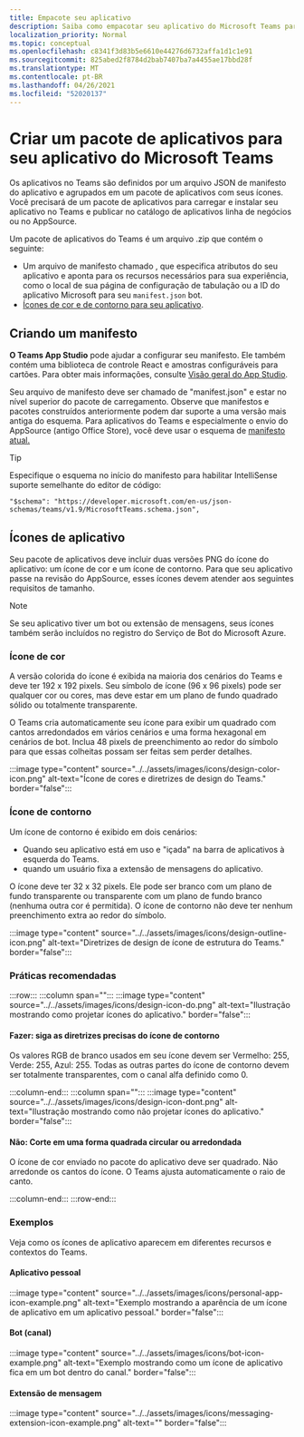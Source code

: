```yaml
---
title: Empacote seu aplicativo
description: Saiba como empacotar seu aplicativo do Microsoft Teams para testar, carregar e armazenar publicação.
localization_priority: Normal
ms.topic: conceptual
ms.openlocfilehash: c8341f3d83b5e6610e44276d6732affa1d1c1e91
ms.sourcegitcommit: 825abed2f8784d2bab7407ba7a4455ae17bbd28f
ms.translationtype: MT
ms.contentlocale: pt-BR
ms.lasthandoff: 04/26/2021
ms.locfileid: "52020137"
---
```

# <a name="create-an-app-package-for-your-microsoft-teams-app"></a>Criar um pacote de aplicativos para seu aplicativo do Microsoft Teams

Os aplicativos no Teams são definidos por um arquivo JSON de manifesto do aplicativo e agrupados em um pacote de aplicativos com seus ícones. Você precisará de um pacote de aplicativos para carregar e instalar seu aplicativo no Teams e publicar no catálogo de aplicativos linha de negócios ou no AppSource.

Um pacote de aplicativos do Teams é um arquivo .zip que contém o seguinte:

* Um arquivo de manifesto chamado , que especifica atributos do seu aplicativo e aponta para os recursos necessários para sua experiência, como o local de sua página de configuração de tabulação ou a ID do aplicativo Microsoft para seu `manifest.json` bot.
* [Ícones de cor e de contorno para seu aplicativo](#app-icons).

## <a name="creating-a-manifest"></a>Criando um manifesto

**O Teams App Studio** pode ajudar a configurar seu manifesto. Ele também contém uma biblioteca de controle React e amostras configuráveis para cartões. Para obter mais informações, consulte [Visão geral do App Studio](~/concepts/build-and-test/app-studio-overview.md).

Seu arquivo de manifesto deve ser chamado de "manifest.json" e estar no nível superior do pacote de carregamento. Observe que manifestos e pacotes construídos anteriormente podem dar suporte a uma versão mais antiga do esquema. Para aplicativos do Teams e especialmente o envio do AppSource (antigo Office Store), você deve usar o esquema de [manifesto atual.](~/resources/schema/manifest-schema.md)

> [!TIP]
> Especifique o esquema no início do manifesto para habilitar IntelliSense suporte semelhante do editor de código:
>
> `"$schema": "https://developer.microsoft.com/en-us/json-schemas/teams/v1.9/MicrosoftTeams.schema.json",`
 
## <a name="app-icons"></a>Ícones de aplicativo

Seu pacote de aplicativos deve incluir duas versões PNG do ícone do aplicativo: um ícone de cor e um ícone de contorno. Para que seu aplicativo passe na revisão do AppSource, esses ícones devem atender aos seguintes requisitos de tamanho.

> [!Note]
> Se seu aplicativo tiver um bot ou extensão de mensagens, seus ícones também serão incluídos no registro do Serviço de Bot do Microsoft Azure.

### <a name="color-icon"></a>Ícone de cor

A versão colorida do ícone é exibida na maioria dos cenários do Teams e deve ter 192 x 192 pixels. Seu símbolo de ícone (96 x 96 pixels) pode ser qualquer cor ou cores, mas deve estar em um plano de fundo quadrado sólido ou totalmente transparente.

O Teams cria automaticamente seu ícone para exibir um quadrado com cantos arredondados em vários cenários e uma forma hexagonal em cenários de bot. Inclua 48 pixels de preenchimento ao redor do símbolo para que essas colheitas possam ser feitas sem perder detalhes.

:::image type="content" source="../../assets/images/icons/design-color-icon.png" alt-text="Ícone de cores e diretrizes de design do Teams." border="false":::

### <a name="outline-icon"></a>Ícone de contorno

Um ícone de contorno é exibido em dois cenários:

* Quando seu aplicativo está em uso e "içada" na barra de aplicativos à esquerda do Teams.
* quando um usuário fixa a extensão de mensagens do aplicativo.

O ícone deve ter 32 x 32 pixels. Ele pode ser branco com um plano de fundo transparente ou transparente com um plano de fundo branco (nenhuma outra cor é permitida). O ícone de contorno não deve ter nenhum preenchimento extra ao redor do símbolo.

:::image type="content" source="../../assets/images/icons/design-outline-icon.png" alt-text="Diretrizes de design de ícone de estrutura do Teams." border="false":::

### <a name="best-practices"></a>Práticas recomendadas

:::row:::
   :::column span="":::
:::image type="content" source="../../assets/images/icons/design-icon-do.png" alt-text="Ilustração mostrando como projetar ícones do aplicativo." border="false":::

#### <a name="do-follow-the-precise-outline-icon-guidelines"></a>Fazer: siga as diretrizes precisas do ícone de contorno

Os valores RGB de branco usados em seu ícone devem ser Vermelho: 255, Verde: 255, Azul: 255. Todas as outras partes do ícone de contorno devem ser totalmente transparentes, com o canal alfa definido como 0.

   :::column-end:::
   :::column span="":::
:::image type="content" source="../../assets/images/icons/design-icon-dont.png" alt-text="Ilustração mostrando como não projetar ícones do aplicativo." border="false":::

#### <a name="dont-crop-in-a-circular-or-rounded-square-shape"></a>Não: Corte em uma forma quadrada circular ou arredondada

O ícone de cor enviado no pacote do aplicativo deve ser quadrado. Não arredonde os cantos do ícone. O Teams ajusta automaticamente o raio de canto.

   :::column-end:::
:::row-end:::

### <a name="examples"></a>Exemplos

Veja como os ícones de aplicativo aparecem em diferentes recursos e contextos do Teams.

#### <a name="personal-app"></a>Aplicativo pessoal

:::image type="content" source="../../assets/images/icons/personal-app-icon-example.png" alt-text="Exemplo mostrando a aparência de um ícone de aplicativo em um aplicativo pessoal." border="false":::

#### <a name="bot-channel"></a>Bot (canal)

:::image type="content" source="../../assets/images/icons/bot-icon-example.png" alt-text="Exemplo mostrando como um ícone de aplicativo fica em um bot dentro do canal." border="false":::

#### <a name="messaging-extension"></a>Extensão de mensagem

:::image type="content" source="../../assets/images/icons/messaging-extension-icon-example.png" alt-text="<texto alt>" border="false":::
